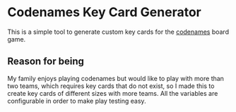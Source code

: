 # Codenames Key Card Generator
This is a simple tool to generate custom key cards for the [codenames](https://en.wikipedia.org/wiki/Codenames_(board_game)) board game.

## Reason for being
My family enjoys playing codenames but would like to play with more than two teams, which requires key cards that do not exist, so I made this to create key cards of different sizes with more teams. All the variables are configurable in order to make play testing easy.